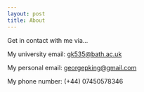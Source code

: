 ```yaml
---
layout: post
title: About
---
```


Get in contact with me via...

My university email: gk535@bath.ac.uk

My personal email: georgepking@gmail.com

My phone number: (+44) 07450578346
